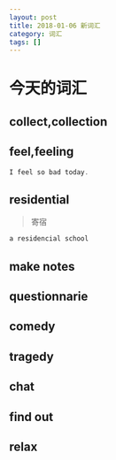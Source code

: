 ```yaml
---
layout: post
title: 2018-01-06 新词汇 
category: 词汇
tags: []
---
```


# 今天的词汇

## collect,collection

## feel,feeling
```Java
I feel so bad today.
```

## residential
> 寄宿
```Java
a residencial school
```

## make notes

## questionnarie

## comedy

## tragedy

## chat

## find out

## relax


